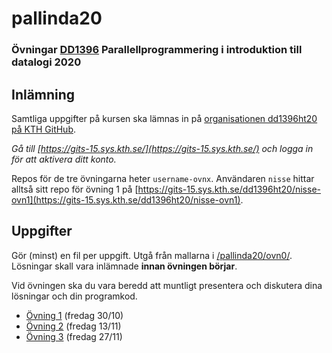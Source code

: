 # pallinda20

### Övningar [DD1396](https://www.kth.se/social/course/DD1396/) Parallellprogrammering i introduktion till datalogi 2020

## Inlämning

Samtliga uppgifter på kursen ska lämnas in på
[organisationen dd1396ht20 på KTH GitHub](https://gits-15.sys.kth.se/dd1396ht20).

*Gå till [https://gits-15.sys.kth.se/](https://gits-15.sys.kth.se/) och logga in för att aktivera ditt konto.*

Repos för de tre övningarna heter `username-ovnx`.
Användaren `nisse` hittar alltså sitt repo för övning 1 på
[https://gits-15.sys.kth.se/dd1396ht20/nisse-ovn1](https://gits-15.sys.kth.se/dd1396ht20/nisse-ovn1).

## Uppgifter

Gör (minst) en fil per uppgift. Utgå från mallarna i
[/pallinda20/ovn0/](https://github.com/yourbasic/pallinda20/tree/master/ovn0).
Lösningar skall vara inlämnade **innan övningen börjar**.

Vid övningen ska du vara beredd att muntligt presentera och diskutera dina lösningar och din programkod.

- [Övning 1](https://github.com/yourbasic/pallinda20/blob/master/ovn1.md) (fredag 30/10)
- [Övning 2](https://github.com/yourbasic/pallinda20/blob/master/ovn2.md) (fredag 13/11)
- [Övning 3](https://github.com/yourbasic/pallinda20/blob/master/ovn3.md) (fredag 27/11)
